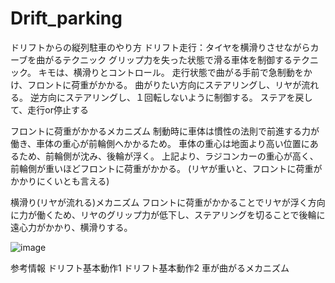 # Drift_parking
ドリフトからの縦列駐車のやり方
ドリフト走行：タイヤを横滑りさせながらカーブを曲がるテクニック
グリップ力を失った状態で滑る車体を制御するテクニック。
キモは、横滑りとコントロール。
走行状態で曲がる手前で急制動をかけ、フロントに荷重がかかる。
曲がりたい方向にステアリングし、リヤが流れる。
逆方向にステアリングし、１回転しないように制御する。
ステアを戻して、走行or停止する

フロントに荷重がかかるメカニズム
制動時に車体は慣性の法則で前進する力が働き、車体の重心が前輪側へかかるため。
車体の重心は地面より高い位置にあるため、前輪側が沈み、後輪が浮く。
上記より、ラジコンカーの重心が高く、前輪側が重いほどフロントに荷重がかかる。
(リヤが重いと、フロントに荷重がかかりにくいとも言える)

横滑り(リヤが流れる)メカニズム
フロントに荷重がかかることでリヤが浮く方向に力が働くため、リヤのグリップ力が低下し、ステアリングを切ることで後輪に遠心力がかかり、横滑りする。

![image](https://user-images.githubusercontent.com/48497675/54396374-19303680-46f6-11e9-8f0b-296efeda7e2f.png)


参考情報
ドリフト基本動作1
ドリフト基本動作2
車が曲がるメカニズム
